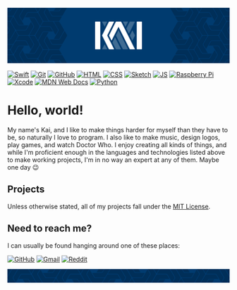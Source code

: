 ![Header](https://github.com/coalternate/coalternate/blob/master/assets/header.svg)

[![Swift](https://img.shields.io/badge/-Swift-fa7343?logo=swift&logoColor=fff&style=flat)](https://developer.apple.com/swift/)
[![Git](https://img.shields.io/badge/-Git-f05032?logo=git&logoColor=fff&style=flat)](https://git-scm.com)
[![GitHub](https://img.shields.io/badge/-GitHub-181717?logo=github&logoColor=fff&style=flat)](https://github.com)
[![HTML](https://img.shields.io/badge/-HTML-e34f26?logo=html5&logoColor=fff&style=flat)](https://developer.mozilla.org/en-US/docs/Glossary/HTML)
[![CSS](https://img.shields.io/badge/-CSS-1572b6?logo=css3&logoColor=fff&style=flat)](https://developer.mozilla.org/en-US/docs/Glossary/CSS)
[![Sketch](https://img.shields.io/badge/-Sketch-f7b500?logo=sketch&logoColor=fff&style=flat)](https://www.sketch.com)
[![JS](https://img.shields.io/badge/-JS-f7df1e?logo=javascript&logoColor=fff&style=flat)](https://developer.mozilla.org/en-US/docs/Web/JavaScript)
[![Raspberry Pi](https://img.shields.io/badge/-Raspberry%20Pi-c51a4a?logo=raspberry-pi&logoColor=fff&style=flat)](https://www.raspberrypi.org)
[![Xcode](https://img.shields.io/badge/-Xcode-1575f9?logo=xcode&logoColor=fff&style=flat)](https://developer.apple.com/xcode/)
[![MDN Web Docs](https://img.shields.io/badge/-MDN%20Web%20Docs-000?logo=mdn-web-docs&logoColor=fff&style=flat)](https://developer.mozilla.org/en-US/)
[![Python](https://img.shields.io/badge/-Python-3776ab?logo=python&logoColor=fff&style=flat)](https://www.python.org)

# Hello, world!
My name's Kai, and I like to make things harder for myself than they have to be, so naturally I love to program. I also like to make music, design logos, play games, and watch Doctor Who. I enjoy creating all kinds of things, and while I'm proficient enough in the languages and technologies listed above to make working projects, I'm in no way an expert at any of them. Maybe one day :wink:

## Projects
Unless otherwise stated, all of my projects fall under the [MIT License](https://choosealicense.com/licenses/mit/).

## Need to reach me?
I can usually be found hanging around one of these places:

[![GitHub](https://img.shields.io/badge/-coalternate-181717?logo=github&logoColor=fff&style=flat)](https://github.com/coalternate)
[![Gmail](https://img.shields.io/badge/-coalternate%40gmail.com-d14836?logo=gmail&logoColor=fff&style=flat)](mailto:coalternate@gmail.com)
[![Reddit](https://img.shields.io/badge/-u%2Fcoalternate-ff4500?logo=reddit&logoColor=fff&style=flat)](https://www.reddit.com/user/coalternate)

![Footer](https://github.com/coalternate/coalternate/blob/master/assets/footer.svg)
